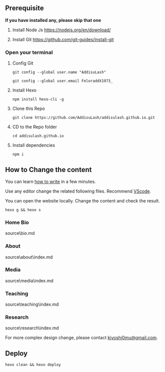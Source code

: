 
## Prerequisite

**If you have installed any, please skip that one**

1. Install Node Js https://nodejs.org/en/download/

1. Install Git https://github.com/git-guides/install-git


### Open your terminal

1. Config Git

       git config --global user.name "AddisuLash"
       
       git config --global user.email FeloraddX1973_

1. Install Hexo

       npm install hexo-cli -g

1. Clone this Repo

       git clone https://github.com/AddisuLash/addisulash.github.io.git

1. CD to the Repo folder

       cd addisulash.github.io

1. Install dependencies

       npm i
## How to Change the content

You can learn [how to write](https://www.markdownguide.org/basic-syntax/) in a few minutes.

Use any editor change the related following files. Recommend [VScode](https://code.visualstudio.com/download).


You can open the website locally. Change the content and check the result.

    hexo g && hexo s

### Home Bio

source\bio.md

### About

source\about\index.md

### Media

source\media\index.md

### Teaching

source\teaching\index.md

### Research

source\research\index.md

For more complex design change, please contact [kiyoshi0mu@gmail.com](mailto:kiyoshi0mu@gmail.com).

## Deploy
    
    hexo clean && hexo deploy
